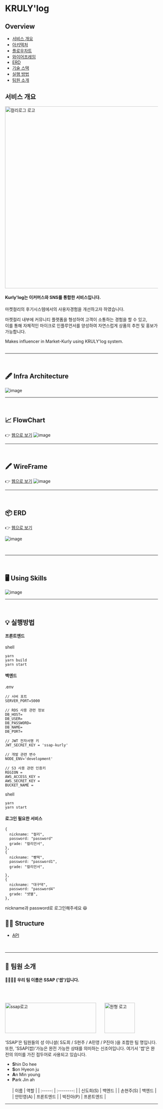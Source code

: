 # KRULY'log

## Overview

- [서비스 개요](#서비스-개요)
- [아키텍처](#🖋-infra-architecture)
- [플로우차트](#📈-flowchart)
- [와이어프레임](#🖍-wireframe)
- [ERD](#📦-erd)
- [기술 스택](#🖥-using-skills)
- [실행 방법](#💡-실행방법)
- [팀원 소개](#🌟-팀원-소개)

## 서비스 개요

<img src="https://cdn.discordapp.com/attachments/979000955657945131/1011609164734283848/Snipaste_2022-08-23_21-01-25.png" alt="컬리로그 로고" width="600" >

#### Kurly'log는 이커머스와 SNS를 통합한 서비스입니다.<br />

마켓컬리의 후기시스템에서의 사용자경험을 개선하고자 하였습니다.<br />

마켓컬리 내부에 커뮤니티 플랫폼을 형성하여 고객이 소통하는 경험을 할 수 있고, <br />
이를 통해 자체적인 마이크로 인플루언서를 양성하여 자연스럽게 상품의 추천 및 홍보가 가능합니다.

Makes influencer in Market-Kurly using KRULY'log system.<br /><br />

<hr /><br />

## 🖋 Infra Architecture

![image](https://cdn.discordapp.com/attachments/979000955657945131/1011746840506544178/architecture.png)

<hr /><br />

## 📈 FlowChart

👉 [웹으로 보기](https://www.figma.com/file/1GyGG6TfHAF3B0meHGpoyZ/%EC%BB%AC%EB%A6%AC-log---%ED%94%8C%EB%A1%9C%EC%9A%B0?node-id=0%3A1)
![image](https://cdn.discordapp.com/attachments/979000955657945131/1011610773681877103/unknown.png)

<hr /><br />

## 🖍 WireFrame

👉 [웹으로 보기](https://www.figma.com/file/pSbjxnNH4YSfBlJqjo4fqS/SSAP?node-id=0%3A1)
![image](https://cdn.discordapp.com/attachments/979000955657945131/1011610853549817937/unknown.png)

<hr /><br />

## 📦 ERD

👉 [웹으로 보기](https://www.erdcloud.com/d/CbLoq2KQTdoZ6RPnQ)

![image](https://cdn.discordapp.com/attachments/979000955657945131/1011594777973751829/unknown.png)

<br />

<hr /><br />

## 🖥 Using Skills

![image](https://cdn.discordapp.com/attachments/979000955657945131/1011748688588181514/skills.png)

<hr /><br />

## 💡 실행방법

#### 프론트엔드

shell

```shell
yarn
yarn build
yarn start
```

#### 백엔드

.env

```
// 서버 포트
SERVER_PORT=5000

// RDS 사용 관련 정보
DB_HOST=
DB_USER=
DB_PASSWORD=
DB_NAME=
DB_PORT=

// JWT 전자서명 키
JWT_SECRET_KEY = 'ssap-kurly'

// 개발 관련 변수
NODE_ENV='development'

// S3 사용 관련 인증키
REGION =
AWS_ACCESS_KEY =
AWS_SECRET_KEY =
BUCKET_NAME =
```

shell

```shell
yarn
yarn start
```

#### 로그인 필요한 서비스

```
{
  nickname: "컬리",
  password: "password"
  grade: "컬리언서",
},
{
  nickname: "빵떡",
  password: "password1",
  grade: "컬리언서",

},
{
  nickname: "대구댁",
  password: "password4"
  grade: "샛별",
},
```

nickname과 password로 로그인해주세요 😆<br />

## ✍🏼 Structure

- [API](https://chipped-cookie-c3b.notion.site/API-c91a0d7c2a1d4df5a900039ed8c28ad7)<br /><br /><BR />
<hr />

## 🌟 팀원 소개

#### 👨‍👨‍👧‍👧 우리 팀 이름은 <b>SSAP</b> ('쌉')입니다.

<br /> <br />

<img src="https://user-images.githubusercontent.com/97212459/185301108-05805298-8f35-47b5-a617-dd620e00ab34.png" width="300" height="100" alt="ssap로고"> &nbsp;&nbsp;&nbsp;&nbsp;&nbsp;
<img src="https://cdn.discordapp.com/attachments/979000955657945131/1011609165120143430/kurly_ssap_logo_circle.png" alt="원형 로고" width="100">
<br /><br />
‘SSAP’은 팀원들의 성 이니셜( S도희 / S현주 / A민영 / P진아 )을 조합한 팀 명입니다.<br />
또한, 'SSAP(쌉)'가능은 완전 가능한 상태를 의미하는 신조어입니다. 여기서 '쌉'은 완전의 의미를 가진 접두어로 사용되고 있습니다. <br />

- <B>S</B>hin Do hee <br />
- <B>S</B>on Hyeon ju <br />
- <B>A</B>n Min young
- <B>P</B>ark Jin ah
  <br /><br />
  | 이름 | 역할 |
  | :-----: | :--------: |
  | 신도희(S) | 백엔드 |
  | 손현주(S) | 백엔드 |
  | 안민영(A) | 프론트엔드 |
  | 박진아(P) | 프론트엔드 |

<hr /><br /><br />
